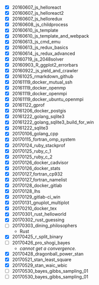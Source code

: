 - [x] 20160607_js_helloreact
- [x] 20160607_js_helloreact2
- [x] 20160607_js_helloredux
- [x] 20160608_js_childprocess
- [x] 20160610_js_template
- [x] 20160610_js_template_and_webpack
- [x] 20160613_js_cmd_emu
- [x] 20160613_js_redux_basics
- [x] 20160614_js_redux_advanced
- [x] 20160719_js_2048solver
- [x] 20160903_R_ggplot2_errorbars
- [x] 20160922_js_yield_and_crawler
- [x] 20161025_rmarkdown_github
- [x] 20161119_docker_mutual_ssh
- [x] 20161119_docker_openmp
- [x] 20161119_docker_openmpi
- [x] 20161119_docker_ubuntu_openmpi
- [x] 20161122_gprof
- [x] 20161206_docker_postgis
- [x] 20161222_golang_sqlite3
- [x] 20161222_golang_sqlite3_build_for_win
- [x] 20161222_sqlite3
- [x] 20170106_golang_cpp
- [x] 20170115_fortran_omp_system
- [x] 20170124_ruby_stackprof
- [x] 20170125_ruby_c_1
- [x] 20170125_ruby_c_2
- [x] 20170126_docker_cadvisor
- [x] 20170126_docker_stats
- [x] 20170127_fortran_cp932
- [x] 20170127_fortran_namelist
- [x] 20170128_docker_gitlab
- [x] 20170128_lhs
- [x] 20170129_gitlab-ci_win
- [x] 20170131_gnuplot_multiplot
- [x] 20170210_docker_tex
- [x] 20170301_rust_helloworld
- [x] 20170302_rust_guessing
- [ ] 20170303_dining_philosophers
  - Rust
- [x] 20170425_r_split_binary
- [ ] 20170426_pro_shogi_bayes
  - *cannot get a convergence.*
- [x] 20170428_dragonball_power_stan
- [x] 20170521_stan_least_square
- [x] 20170529_stan_waic_wbic
- [ ] 20170530_bayes_gibbs_sampling_01
- [ ] 20170530_bayes_gibbs_sampling_01
